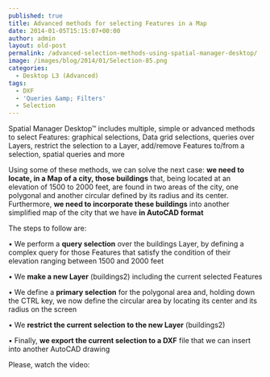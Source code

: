 ```yaml
---
published: true
title: Advanced methods for selecting Features in a Map
date: 2014-01-05T15:15:07+00:00
author: admin
layout: old-post
permalink: /advanced-selection-methods-using-spatial-manager-desktop/
image: /images/blog/2014/01/Selection-85.png
categories:
  - Desktop L3 (Advanced)
tags:
  - DXF
  - 'Queries &amp; Filters'
  - Selection
---
```

Spatial Manager Desktop™ includes multiple, simple or advanced methods to select Features: graphical selections, Data grid selections, queries over Layers, restrict the selection to a Layer, add/remove Features to/from a selection, spatial queries and more<!--more-->

Using some of these methods, we can solve the next case: **we need to locate, in a Map of a city, those buildings** that, being located at an elevation of 1500 to 2000 feet, are found in two areas of the city, one polygonal and another circular defined by its radius and its center. Furthermore, **we need to incorporate these buildings** into another simplified map of the city that we have **in AutoCAD format**

The steps to follow are:

• We perform a **query selection** over the buildings Layer, by defining a complex query for those Features that satisfy the condition of their elevation ranging between 1500 and 2000 feet
  
• We **make a new Layer** (buildings2) including the current selected Features
  
• We define a **primary selection** for the polygonal area and, holding down the CTRL key, we now define the circular area by locating its center and its radius on the screen
  
• We **restrict the current selection to the new Layer** (buildings2)
  
• Finally, **we export the current selection to a DXF** file that we can insert into another AutoCAD drawing

Please, watch the video:

<center>
  <br />
</center>